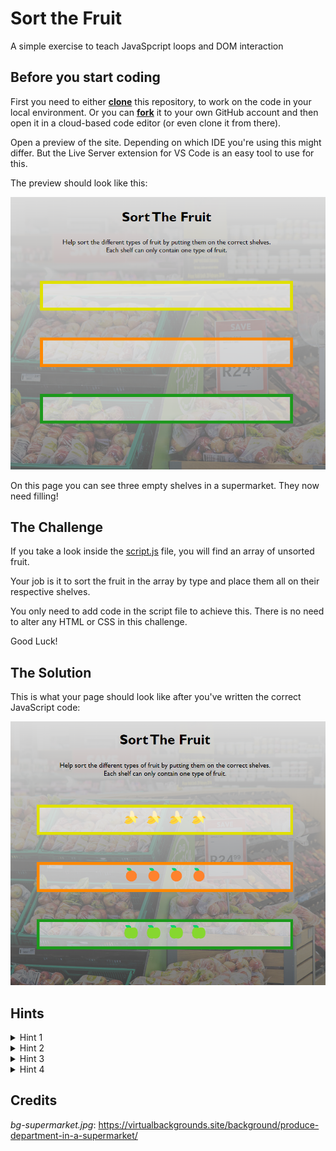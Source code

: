 # Sort the Fruit

A simple exercise to teach JavaSpcript loops and DOM interaction

## Before you start coding

First you need to either **[clone](https://docs.github.com/en/repositories/creating-and-managing-repositories/cloning-a-repository)** this repository, to work on the code in your local environment. Or you can **[fork](https://docs.github.com/en/get-started/quickstart/fork-a-repo)** it to your own GitHub account and then open it in a cloud-based code editor (or even clone it from there).

Open a preview of the site. Depending on which IDE you're using this might differ. But the Live Server extension for VS Code is an easy tool to use for this.

The preview should look like this: 

![empty shelves](assets/images/sort-fruit.png)

On this page you can see three empty shelves in a supermarket.
They now need filling!


## The Challenge


If you take a look inside the [script.js](assets/js/script.js) file, you will find an array of unsorted fruit.

Your job is it to sort the fruit in the array by type and place them all on their respective shelves.

You only need to add code in the script file to achieve this. There is no need to alter any HTML or CSS in this challenge.

Good Luck!


## The Solution

This is what your page should look like after you've written the correct JavaScript code:

![solution](assets/images/fruits-result.png)


## Hints

<details>
    <summary>
        Hint 1
    </summary>
    <p>  
        Are you sure you want a hint?
        <details>
            <summary>
                Yes! I'm sure.
            </summary>
            <p>
                Take a look in the index.html document. <br>Which DOM elements do you need to access and how can you achieve this? <br>What characteristic of those DOM elements would you utilise for this?
            </p>
        </details>
    </p>
</details>

<details>
    <summary>
        Hint 2
    </summary>
    <p>  
        Are you sure you want another hint?
        <details>
            <summary>
                Yes! I'm sure.
            </summary>
            <p>
                The fruit is stored in an array. <br>What kind of data is this? <br>
                Think about how you can iterate over the array and access its items.
            </p>
        </details>
    </p>
</details>

<details>
    <summary>
        Hint 3
    </summary>
    <p>  
        Are you sure you want a hint?
        <details>
            <summary>
                Yes! I'm sure.
            </summary>
            <p>
                What is the next step after accessing every single item in the array? <br>
                What kind of conditions are you looking for in a specific item and what kind of syntax do you need to use for this logic?
            </p>
        </details>
    </p>
</details>

<details>
    <summary>
        Hint 4
    </summary>
    <p>  
        Are you sure you want a hint?
        <details>
            <summary>
                Yes! I'm sure.
            </summary>
            <p>
                Once you have sorted the array's items by their type, how can you get them to display on the page on their shelves? <br>
                Is there a way you could add them to a variable that refers to the relevant DOM element? Possible one that you've created earlier?
            </p>
        </details>
    </p>
</details>


## Credits

*bg-supermarket.jpg*: https://virtualbackgrounds.site/background/produce-department-in-a-supermarket/